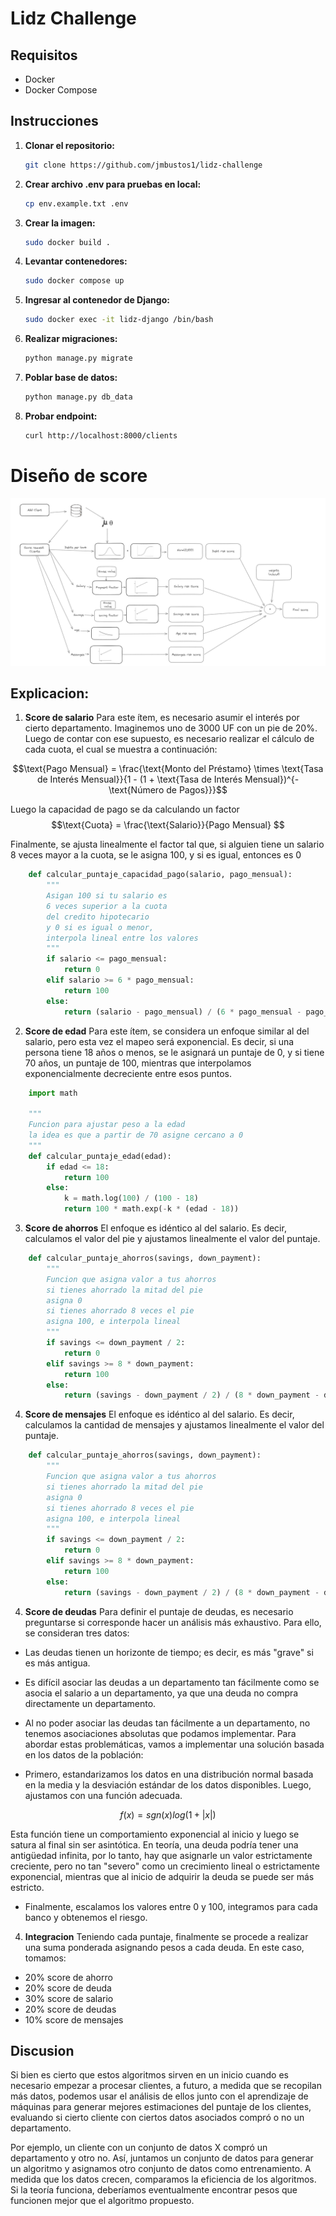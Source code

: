 # Lidz Challenge

## Requisitos
- Docker
- Docker Compose

## Instrucciones

1. **Clonar el repositorio:**
    ```bash
    git clone https://github.com/jmbustos1/lidz-challenge
    ```

2. **Crear archivo .env para pruebas en local:**
    ```bash
    cp env.example.txt .env
    ```

3. **Crear la imagen:**
    ```bash
    sudo docker build .
    ```

4. **Levantar contenedores:**
    ```bash
    sudo docker compose up
    ```
5. **Ingresar al contenedor de Django:**
    ```bash
    sudo docker exec -it lidz-django /bin/bash
    ```
6. **Realizar migraciones:**
    ```bash
    python manage.py migrate
    ```

7. **Poblar base de datos:**
    ```bash
    python manage.py db_data
    ```

8. **Probar endpoint:**
    ```bash
    curl http://localhost:8000/clients
    ```

# Diseño de score
![Diagrama del Proyecto](diagram.png)

## Explicacion:
1. **Score de salario**
Para este ítem, es necesario asumir el interés por cierto departamento. 
Imaginemos uno de 3000 UF con un pie de 20%. Luego de contar con ese supuesto, 
es necesario realizar el cálculo de cada cuota, el cual se muestra a continuación:


$$\text{Pago Mensual} = \frac{\text{Monto del Préstamo} \times \text{Tasa de Interés Mensual}}{1 - (1 + \text{Tasa de Interés Mensual})^{-\text{Número de Pagos}}}$$

Luego la capacidad de pago se da calculando un factor
$$\text{Cuota} = \frac{\text{Salario}}{Pago Mensual} $$

Finalmente, se ajusta linealmente el factor tal que, 
si alguien tiene un salario 8 veces mayor a la cuota, 
se le asigna 100, y si es igual, entonces es 0


```python
    def calcular_puntaje_capacidad_pago(salario, pago_mensual):
        """
        Asigan 100 si tu salario es
        6 veces superior a la cuota
        del credito hipotecario
        y 0 si es igual o menor,
        interpola lineal entre los valores
        """
        if salario <= pago_mensual:
            return 0
        elif salario >= 6 * pago_mensual:
            return 100
        else:
            return (salario - pago_mensual) / (6 * pago_mensual - pago_mensual) * 100
```

2. **Score de edad**
Para este ítem, se considera un enfoque similar al del salario, 
pero esta vez el mapeo será exponencial. Es decir, si una persona 
tiene 18 años o menos, se le asignará un puntaje de 0, y si tiene 70 años, 
un puntaje de 100, mientras que interpolamos exponencialmente decreciente entre esos puntos.

```python
    import math

    """
    Funcion para ajustar peso a la edad
    la idea es que a partir de 70 asigne cercano a 0
    """
    def calcular_puntaje_edad(edad):
        if edad <= 18:
            return 100
        else:
            k = math.log(100) / (100 - 18)
            return 100 * math.exp(-k * (edad - 18))
```

3. **Score de ahorros**
El enfoque es idéntico al del salario. Es decir, 
calculamos el valor del pie y ajustamos linealmente el valor del puntaje.

```python
    def calcular_puntaje_ahorros(savings, down_payment):
        """
        Funcion que asigna valor a tus ahorros
        si tienes ahorrado la mitad del pie
        asigna 0
        si tienes ahorrado 8 veces el pie 
        asigna 100, e interpola lineal
        """
        if savings <= down_payment / 2:
            return 0
        elif savings >= 8 * down_payment:
            return 100
        else:
            return (savings - down_payment / 2) / (8 * down_payment - down_payment / 2) * 100

```

4. **Score de mensajes**
El enfoque es idéntico al del salario. Es decir, 
calculamos la cantidad de mensajes y ajustamos linealmente el valor del puntaje.

```python
    def calcular_puntaje_ahorros(savings, down_payment):
        """
        Funcion que asigna valor a tus ahorros
        si tienes ahorrado la mitad del pie
        asigna 0
        si tienes ahorrado 8 veces el pie 
        asigna 100, e interpola lineal
        """
        if savings <= down_payment / 2:
            return 0
        elif savings >= 8 * down_payment:
            return 100
        else:
            return (savings - down_payment / 2) / (8 * down_payment - down_payment / 2) * 100

```

4. **Score de deudas**
Para definir el puntaje de deudas, es necesario preguntarse si corresponde hacer un análisis más exhaustivo. Para ello, se consideran tres datos:

- Las deudas tienen un horizonte de tiempo; es decir, es más "grave" si es más antigua.
- Es difícil asociar las deudas a un departamento tan fácilmente como se asocia el salario a un departamento, ya que una deuda no compra directamente un departamento.
- Al no poder asociar las deudas tan fácilmente a un departamento, no tenemos asociaciones absolutas que podamos implementar.
Para abordar estas problemáticas, vamos a implementar una solución basada en los datos de la población:

- Primero, estandarizamos los datos en una distribución normal basada en la media y la desviación estándar de los datos disponibles.
Luego, ajustamos con una función adecuada.


$$ f(x) = sgn(x)log(1+|x|)$$

Esta función tiene un comportamiento exponencial al inicio y luego se satura al final sin ser asintótica. En teoría, una deuda podría tener una antigüedad infinita, por lo tanto, hay que asignarle un valor estrictamente creciente, pero no tan "severo" como un crecimiento lineal o estrictamente exponencial, mientras que al inicio de adquirir la deuda se puede ser más estricto.

- Finalmente, escalamos los valores entre 0 y 100, integramos para cada banco y obtenemos el riesgo.


4. **Integracion**
Teniendo cada puntaje, finalmente se procede a realizar 
una suma ponderada asignando pesos a cada deuda. En este caso, tomamos:

- 20% score de ahorro
- 20% score de deuda
- 30% score de salario
- 20% score de deudas
- 10% score de mensajes


## Discusion
Si bien es cierto que estos algoritmos sirven en un inicio cuando es necesario empezar a procesar clientes, a futuro, a medida que se recopilan más datos, podemos usar el análisis de ellos junto con el aprendizaje de máquinas para generar mejores estimaciones del puntaje de los clientes, evaluando si cierto cliente con ciertos datos asociados compró o no un departamento.

Por ejemplo, un cliente con un conjunto de datos X compró un departamento y otro no. Así, juntamos un conjunto de datos para generar un algoritmo y asignamos otro conjunto de datos como entrenamiento. A medida que los datos crecen, comparamos la eficiencia de los algoritmos. Si la teoría funciona, deberíamos eventualmente encontrar pesos que funcionen mejor que el algoritmo propuesto.